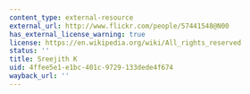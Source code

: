 ```yaml
---
content_type: external-resource
external_url: http://www.flickr.com/people/57441548@N00
has_external_license_warning: true
license: https://en.wikipedia.org/wiki/All_rights_reserved
status: ''
title: Sreejith K
uid: 4ffee5e1-e1bc-401c-9729-133dede4f674
wayback_url: ''
---
```

